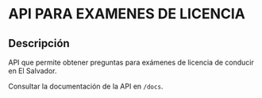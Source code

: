 # API PARA EXAMENES DE LICENCIA

## Descripción

API que permite obtener preguntas para exámenes de licencia de conducir en El Salvador.

Consultar la documentación de la API en `/docs`.
